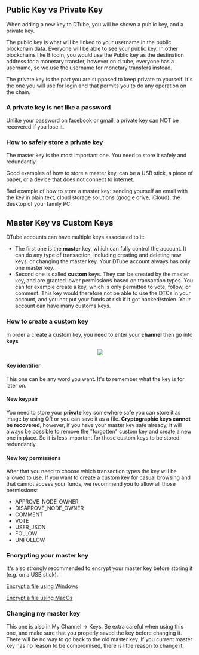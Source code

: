 ## Public Key vs Private Key
When adding a new key to DTube, you will be shown a public key, and a private key.

The public key is what will be linked to your username in the public blockchain data. Everyone will be able to see your public key. In other blockchains like Bitcoin, you would use the Public key as the destination address for a monetary transfer, however on d.tube, everyone has a username, so we use the username for monetary transfers instead.

The private key is the part you are supposed to keep private to yourself. It's the one you will use for login and that permits you to do any operation on the chain.

### A private key is not like a password
Unlike your password on facebook or gmail, a private key can NOT be recovered if you lose it.

### How to safely store a private key
The master key is the most important one. You need to store it safely and redundantly.

Good examples of how to store a master key, can be a USB stick, a piece of paper, or a device that does not connect to internet.

Bad example of how to store a master key: sending yourself an email with the key in plain text, cloud storage solutions (google drive, iCloud), the desktop of your family PC.

## Master Key vs Custom Keys
DTube accounts can have multiple keys associated to it: 
* The first one is the **master** key, which can fully control the account. It can do any type of transaction, including creating and deleting new keys, or changing the master key. Your DTube account always has only one master key.
* Second one is called **custom** keys. They can be created by the master key, and are granted lower permissions based on transaction types. You can for example create a key, which is only permitted to vote, follow, or comment. This key would therefore not be able to use the DTCs in your account, and you not put your funds at risk if it got hacked/stolen. Your account can have many customs keys.

### How to create a custom key

In order a create a custom key, you need to enter your **channel** then go into **keys**

<center>

![](https://i.imgur.com/aJTzTX3.png)

</center>

#### Key identifier
This one can be any word you want. It's to remember what the key is for later on.

#### New keypair
You need to store your **private** key somewhere safe you can store it as image by using QR or you can save it as a file.
**Cryptographic keys cannot be recovered**, however, if you have your master key safe already, it will always be possible to remove the "forgotten" custom key and create a new one in place. So it is less important for those custom keys to be stored redundantly.

#### New key permissions
After that you need to choose which transaction types the key will be allowed to use. If you want to create a custom key for casual browsing and that cannot access your funds, we recommend you to allow all those permissions:
* APPROVE_NODE_OWNER
* DISAPROVE_NODE_OWNER
* COMMENT
* VOTE
* USER_JSON
* FOLLOW
* UNFOLLOW

### Encrypting your master key
It's also strongly recommended to encrypt your master key before storing it (e.g. on a USB stick).

[Encrypt a file using Windows](https://support.microsoft.com/en-au/help/4026312/windows-10-how-to-encrypt-a-file)

[Encrypt a file using MacOs](https://blog.macsales.com/47804-in-the-vault-how-to-encrypt-files-on-your-mac/#:~:text=Go%20to%20the%20File%20menu,the%20new%20encrypted%20disk%20image.)

### Changing my master key
This one is also in My Channel -> Keys. Be extra careful when using this one, and make sure that you properly saved the key before changing it. There will be no way to go back to the old master key. If you current master key has no reason to be compromised, there is little reason to change it.


